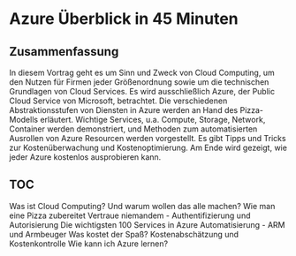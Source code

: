 # Azure Überblick in 45 Minuten 

## Zusammenfassung

In diesem Vortrag geht es um Sinn und Zweck von Cloud Computing, um den Nutzen für Firmen jeder Größenordnung sowie um die technischen Grundlagen von Cloud Services. Es wird ausschließlich Azure, der Public Cloud Service von Microsoft, betrachtet. Die verschiedenen Abstraktionsstufen von Diensten in Azure werden an Hand des Pizza-Modells erläutert. Wichtige Services, u.a. Compute, Storage, Network,  Container werden demonstriert, und Methoden zum automatisierten Ausrollen von Azure Resourcen werden vorgestellt. Es gibt Tipps und Tricks zur Kostenüberwachung und Kostenoptimierung. Am Ende wird gezeigt, wie jeder Azure kostenlos ausprobieren kann.

## TOC

Was ist Cloud Computing? Und warum wollen das alle machen?
Wie man eine Pizza zubereitet
Vertraue niemandem - Authentifizierung und Autorisierung
Die wichtigsten 100 Services in Azure
Automatisierung - ARM und Armbeuger
Was kostet der Spaß? Kostenabschätzung und Kostenkontrolle
Wie kann ich Azure lernen?
